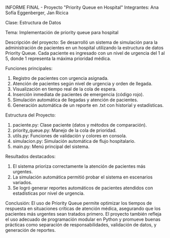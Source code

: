 INFORME FINAL - Proyecto "Priority Queue en Hospital"
Integrantes: Ana Sofía Eggenberger, Jan Ricica 

Clase: Estructura de Datos

Tema: Implementación de priority queue para hospital

Descripción del proyecto: Se desarrolló un sistema de simulación para la administración de pacientes en un hospital utilizando la estructura de datos Priority Queue. 
Cada paciente es ingresado con un nivel de urgencia del 1 al 5, donde 1 representa la máxima prioridad médica.

Funciones principales:
1. Registro de pacientes con urgencia asignada.
2. Atención de pacientes según nivel de urgencia y orden de llegada.
3. Visualización en tiempo real de la cola de espera.
4. Inserción inmediata de pacientes de emergencia (código rojo).
5. Simulación automática de llegadas y atención de pacientes.
6. Generación automática de un reporte en .txt con historial y estadísticas.

Estructura del Proyecto:
1. paciente.py: Clase paciente (datos y métodos de comparación).
2. priority_queue.py: Manejo de la cola de prioridad.
3. utils.py: Funciones de validación y colores en consola.
4. simulacion.py: Simulación automática de flujo hospitalario.
5. main.py: Menú principal del sistema.

Resultados destacados:
1. El sistema prioriza correctamente la atención de pacientes más urgentes.
2. La simulación automática permitió probar el sistema en escenarios variados.
3. Se logró generar reportes automáticos de pacientes atendidos con estadísticas por nivel de urgencia.

Conclusión: El uso de Priority Queue permite optimizar los tiempos de respuesta en situaciones críticas de atención médica, asegurando que los pacientes más urgentes sean tratados primero. 
El proyecto también refleja el uso adecuado de programación modular en Python y promueve buenas prácticas como separación de responsabilidades, validación de datos, y generación de reportes.
